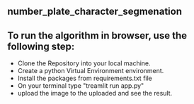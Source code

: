 ## number_plate_character_segmenation

## To run the algorithm in browser, use the following step:

- Clone the Repository into your local machine.
- Create a python Virtual Environment environment.
- Install the packages from requirements.txt file
- On your terminal type "treamlit run app.py" 
- upload the image to the uploaded and see the result.
